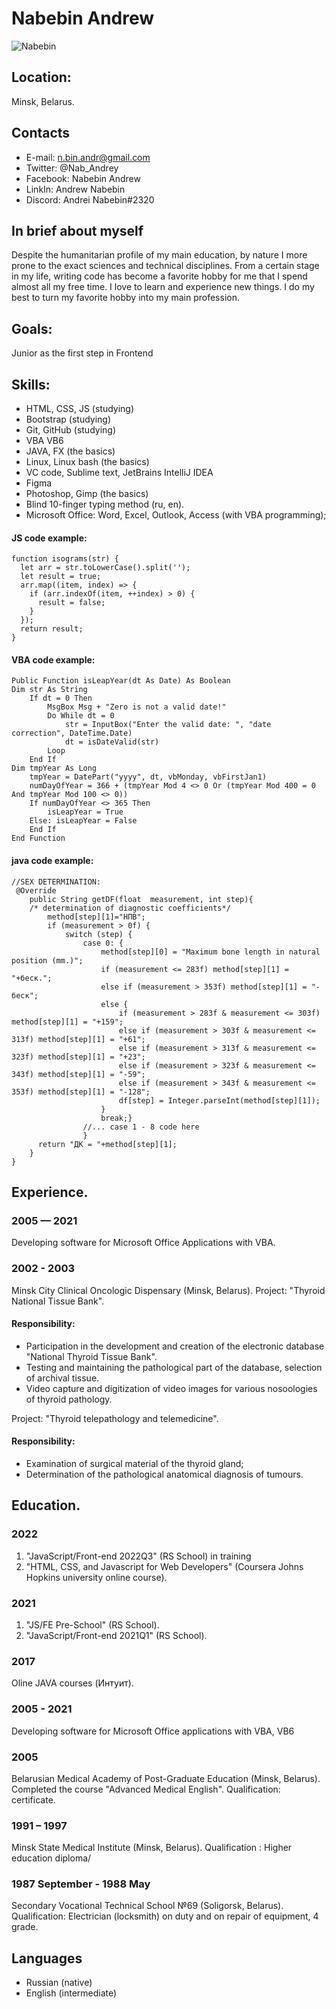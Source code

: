 # Nabebin Andrew
![Nabebin](https://github.com/N-bin-Andr/CV/tree/gh-pages/img/N200r.png 'Nabebin Andrew')

## Location:

Minsk, Belarus.

## Contacts
- E-mail: n.bin.andr@gmail.com
- Twitter: @Nab_Andrey
- Facebook: Nabebin Andrew
- LinkIn: Andrew Nabebin
- Discord: Andrei Nabebin#2320

## In brief about myself

Despite the humanitarian profile of my main education, by nature I more prone to the exact sciences and technical disciplines. From a certain stage in my life, writing code has become a favorite hobby for me that I spend almost all my free time. I love to learn and experience new things. I do my best to turn my favorite hobby into my main profession.

## Goals:

Junior as the first step in Frontend

## Skills:

- HTML, CSS, JS (studying)
- Bootstrap (studying)
- Git, GitHub (studying)
- VBA VB6
- JAVA, FX (the basics)
- Linux, Linux bash (the basics)
- VC code, Sublime text, JetBrains IntelliJ IDEA
- Figma
- Photoshop, Gimp (the basics)
- Blind 10-finger typing method (ru, en).
- Microsoft Office: Word, Excel, Outlook, Access (with VBA programming);

#### JS code example:
```
function isograms(str) {
  let arr = str.toLowerCase().split('');
  let result = true;
  arr.map((item, index) => {
    if (arr.indexOf(item, ++index) > 0) {
      result = false;
    }
  });
  return result;
}
```

#### VBA code example:

```
Public Function isLeapYear(dt As Date) As Boolean
Dim str As String
    If dt = 0 Then
        MsgBox Msg + "Zero is not a valid date!"
        Do While dt = 0
            str = InputBox("Enter the valid date: ", "date correction", DateTime.Date)
            dt = isDateValid(str)
        Loop
    End If
Dim tmpYear As Long
    tmpYear = DatePart("yyyy", dt, vbMonday, vbFirstJan1)
    numDayOfYear = 366 + (tmpYear Mod 4 <> 0 Or (tmpYear Mod 400 = 0 And tmpYear Mod 100 <> 0))
    If numDayOfYear <> 365 Then
        isLeapYear = True
    Else: isLeapYear = False
    End If
End Function

```

#### java code example:

```
//SEX DETERMINATION:
 @Override
    public String getDF(float  measurement, int step){
    /* determination of diagnostic coefficients*/
        method[step][1]="НПВ";
        if (measurement > 0f) {
            switch (step) {
                case 0: {
                    method[step][0] = "Maximum bone length in natural position (mm.)";
                    if (measurement <= 283f) method[step][1] = "+беск.";
                    else if (measurement > 353f) method[step][1] = "-беск";
                    else {
                        if (measurement > 283f & measurement <= 303f) method[step][1] = "+159";
                        else if (measurement > 303f & measurement <= 313f) method[step][1] = "+61";
                        else if (measurement > 313f & measurement <= 323f) method[step][1] = "+23";
                        else if (measurement > 323f & measurement <= 343f) method[step][1] = "-59";
                        else if (measurement > 343f & measurement <= 353f) method[step][1] = "-128";
                        df[step] = Integer.parseInt(method[step][1]);
                    }
                    break;}
                //... case 1 - 8 code here
                }
      return "ДК = "+method[step][1];
    }
}
```

## Experience.

### 2005 — 2021
 Developing software for Microsoft Office Applications with VBA.

### 2002 - 2003
Minsk City Clinical Oncologic Dispensary (Minsk, Belarus). Project: "Thyroid National Tissue Bank".

#### Responsibility:
- Participation in the development and creation of the electronic database "National Thyroid Tissue Bank".
- Testing and maintaining the pathological part of the database, selection of archival tissue.
- Video capture and digitization of video images for various nosoologies of thyroid pathology.

Project: "Thyroid telepathology and telemedicine".
#### Responsibility:
- Examination of surgical material of the thyroid gland;
- Determination of the pathological anatomical diagnosis of tumours.

## Education.

### 2022

1. "JavaScript/Front-end 2022Q3" (RS School) in training
2. "HTML, CSS, and Javascript for Web Developers" (Coursera Johns Hopkins university online course).

### 2021

1. "JS/FE Pre-School" (RS School).
2. "JavaScript/Front-end 2021Q1" (RS School).

### 2017

Oline JAVA courses (Интуит).

### 2005 - 2021

Developing software for Microsoft Office applications with VBA, VB6

### 2005

Belarusian Medical Academy of Post-Graduate Education (Minsk,
Belarus). Completed the course "Advanced Medical English".
Qualification: certificate.

### 1991 – 1997

Minsk State Medical Institute (Minsk, Belarus).
Qualification : Higher education diploma/

### 1987 September - 1988 May

Secondary Vocational Technical School №69 (Soligorsk, Belarus).
Qualification: Electrician (locksmith) on duty and on repair of equipment, 4 grade.

## Languages

* Russian (native)
* English (intermediate)
